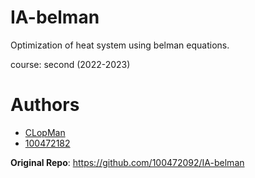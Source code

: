 # IA-belman
Optimization of heat system using belman equations.

course: second (2022-2023)

# Authors 
- [CLopMan](https://github.com/CLopMan)
- [100472182](https://github.com/100472182)

**Original Repo**: https://github.com/100472092/IA-belman
